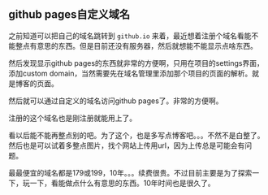## github pages自定义域名
之前知道可以把自己的域名跳转到 `github.io` 来着，最近想着注册个域名看能不能整点有意思的东西。但是目前还没有服务器，然后就想能不能显示点啥东西。  

然后发现显示github pages的东西就非常的方便啊，只用在项目的settings界面，添加custom domain，当然需要先在域名管理里添加那个项目的页面的解析。就是博客的页面。

然后就可以通过自定义的域名访问github pages了。非常的方便啊。

注册的这个域名也是刚注册就能用上了。

看以后能不能再整点别的吧。为了这个，也是多写点博客吧。。。不然不是白整了。然后也是可以试着多整点图片，找个网站上传用url，因为上传总是可能会有问题。

最最便宜的域名都是179或199，10年。。。续费很贵。不过目前主要是为了探索一下，玩一下，看能做点什么有意思的东西。10年时间也是很久了。